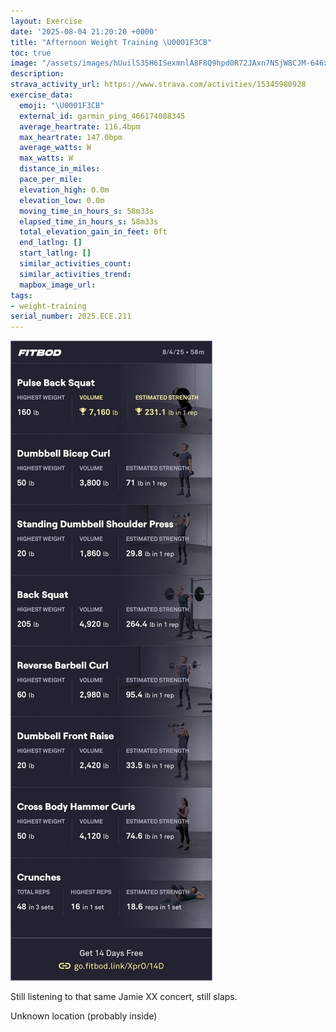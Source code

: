 ```yaml
---
layout: Exercise
date: '2025-08-04 21:20:20 +0000'
title: "Afternoon Weight Training \U0001F3CB️"
toc: true
image: "/assets/images/hUuilS35H6ISexmnlA8F8Q9hpd0R72JAxn7NSjW8CJM-646x2048.jpg.jpeg"
description:
strava_activity_url: https://www.strava.com/activities/15345980928
exercise_data:
  emoji: "\U0001F3CB️"
  external_id: garmin_ping_466174088345
  average_heartrate: 116.4bpm
  max_heartrate: 147.0bpm
  average_watts: W
  max_watts: W
  distance_in_miles:
  pace_per_mile:
  elevation_high: 0.0m
  elevation_low: 0.0m
  moving_time_in_hours_s: 58m33s
  elapsed_time_in_hours_s: 58m33s
  total_elevation_gain_in_feet: 0ft
  end_latlng: []
  start_latlng: []
  similar_activities_count:
  similar_activities_trend:
  mapbox_image_url:
tags:
- weight-training
serial_number: 2025.ECE.211
---
```

![Afternoon Weight Training](/assets/images/hUuilS35H6ISexmnlA8F8Q9hpd0R72JAxn7NSjW8CJM-646x2048.jpg.jpeg)

Still listening to that same Jamie XX concert, still slaps.

Unknown location (probably inside)
